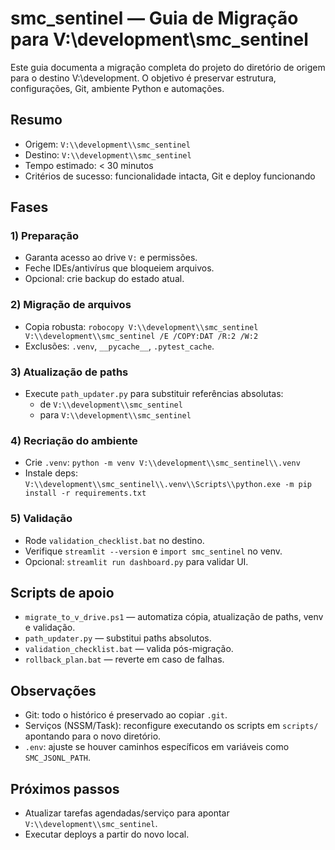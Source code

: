 # smc_sentinel — Guia de Migração para V:\\development\smc_sentinel

Este guia documenta a migração completa do projeto do diretório de origem para o destino V:\\development. O objetivo é preservar estrutura, configurações, Git, ambiente Python e automações.

## Resumo
- Origem: `V:\\development\\smc_sentinel`
- Destino: `V:\\development\\smc_sentinel`
- Tempo estimado: < 30 minutos
- Critérios de sucesso: funcionalidade intacta, Git e deploy funcionando

## Fases

### 1) Preparação
- Garanta acesso ao drive `V:` e permissões.
- Feche IDEs/antivírus que bloqueiem arquivos.
- Opcional: crie backup do estado atual.

### 2) Migração de arquivos
- Copia robusta: `robocopy V:\\development\\smc_sentinel V:\\development\\smc_sentinel /E /COPY:DAT /R:2 /W:2`
- Exclusões: `.venv`, `__pycache__`, `.pytest_cache`.

### 3) Atualização de paths
- Execute `path_updater.py` para substituir referências absolutas:
  - de `V:\\development\\smc_sentinel`
  - para `V:\\development\\smc_sentinel`

### 4) Recriação do ambiente
- Crie `.venv`: `python -m venv V:\\development\\smc_sentinel\\.venv`
- Instale deps: `V:\\development\\smc_sentinel\\.venv\\Scripts\\python.exe -m pip install -r requirements.txt`

### 5) Validação
- Rode `validation_checklist.bat` no destino.
- Verifique `streamlit --version` e `import smc_sentinel` no venv.
- Opcional: `streamlit run dashboard.py` para validar UI.

## Scripts de apoio
- `migrate_to_v_drive.ps1` — automatiza cópia, atualização de paths, venv e validação.
- `path_updater.py` — substitui paths absolutos.
- `validation_checklist.bat` — valida pós-migração.
- `rollback_plan.bat` — reverte em caso de falhas.

## Observações
- Git: todo o histórico é preservado ao copiar `.git`.
- Serviços (NSSM/Task): reconfigure executando os scripts em `scripts/` apontando para o novo diretório.
- `.env`: ajuste se houver caminhos específicos em variáveis como `SMC_JSONL_PATH`.

## Próximos passos
- Atualizar tarefas agendadas/serviço para apontar `V:\\development\\smc_sentinel`.
- Executar deploys a partir do novo local.